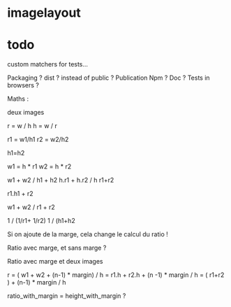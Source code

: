 # imagelayout

# todo

custom matchers for tests...

Packaging ? dist ? instead of public ?
Publication Npm ?
Doc ?
Tests in browsers ?




Maths :


deux images

r = w / h
h = w / r


r1 = w1/h1
r2 = w2/h2

h1=h2

w1 = h * r1
w2 = h * r2

w1 + w2 / h1 + h2
h.r1 + h.r2 / h
r1+r2


r1.h1 + r2



w1 + w2 / r1 + r2

1 / (1/r1+ 1/r2)
1 / (h1+h2



Si on ajoute de la marge, cela change le calcul du ratio !

Ratio avec marge, et sans marge ?


Ratio avec marge et deux images

r = ( w1 + w2 + (n-1) * margin) / h
= r1.h + r2.h + (n -1) * margin / h
= ( r1+r2 ) + (n-1) * margin / h

ratio_with_margin =
height_with_margin ?
